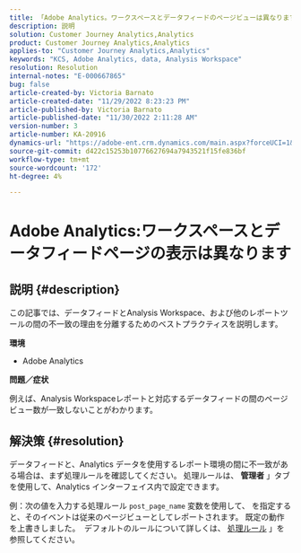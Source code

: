 ```yaml
---
title: 「Adobe Analytics。ワークスペースとデータフィードのページビューは異なります"
description: 説明
solution: Customer Journey Analytics,Analytics
product: Customer Journey Analytics,Analytics
applies-to: "Customer Journey Analytics,Analytics"
keywords: "KCS, Adobe Analytics, data, Analysis Workspace"
resolution: Resolution
internal-notes: "E-000667865"
bug: false
article-created-by: Victoria Barnato
article-created-date: "11/29/2022 8:23:23 PM"
article-published-by: Victoria Barnato
article-published-date: "11/30/2022 2:11:28 AM"
version-number: 3
article-number: KA-20916
dynamics-url: "https://adobe-ent.crm.dynamics.com/main.aspx?forceUCI=1&pagetype=entityrecord&etn=knowledgearticle&id=ca851ba9-2370-ed11-9561-6045bd006a22"
source-git-commit: d422c15253b10776627694a7943521f15fe836bf
workflow-type: tm+mt
source-wordcount: '172'
ht-degree: 4%

---
```


# Adobe Analytics:ワークスペースとデータフィードページの表示は異なります

## 説明 {#description}


この記事では、データフィードとAnalysis Workspace、および他のレポートツールの間の不一致の理由を分離するためのベストプラクティスを説明します。

<b>環境</b>

- Adobe Analytics


<b>問題／症状</b>


例えば、Analysis Workspaceレポートと対応するデータフィードの間のページビュー数が一致しないことがわかります。




## 解決策 {#resolution}


データフィードと、Analytics データを使用するレポート環境の間に不一致がある場合は、まず処理ルールを確認してください。 処理ルールは、 <b>管理者</b> 」タブを使用して、Analytics インターフェイス内で設定できます。

例：次の値を入力する処理ルール `post_page_name` 変数を使用して、 を指定すると、そのイベントは従来のページビューとしてレポートされます。 既定の動作を上書きしました。  デフォルトのルールについて詳しくは、 [処理ルール](https://experienceleague.adobe.com/docs/analytics/admin/admin-tools/processing-rules/processing-rules-configuration/processing-rules-about.html?lang=en) 」を参照してください。
